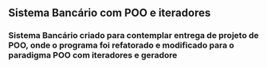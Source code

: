 ## Sistema Bancário com POO e iteradores

### Sistema Bancário criado para contemplar entrega de projeto de POO, onde o programa foi refatorado e modificado para o paradigma POO com iteradores e geradore
